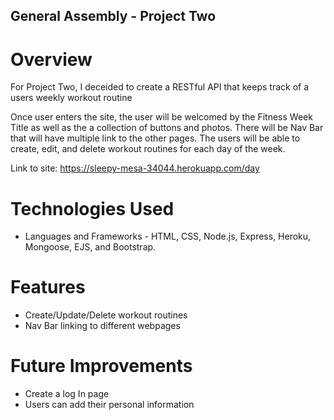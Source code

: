 ## General Assembly - Project Two

# Overview

For Project Two, I deceided to create a RESTful API that keeps track of a users weekly workout routine

Once user enters the site, the user will be welcomed by the Fitness Week Title as well as the a collection of buttons and photos. There will be Nav Bar that will have multiple link to the other pages. The users will be able to create, edit, and delete workout routines for each day of the week. 

Link to site: https://sleepy-mesa-34044.herokuapp.com/day

# Technologies Used

* Languages and Frameworks - HTML, CSS, Node.js, Express, Heroku, Mongoose, EJS, and Bootstrap. 

# Features

* Create/Update/Delete workout routines
* Nav Bar linking to different webpages

# Future Improvements
* Create a log In page
* Users can add their personal information
